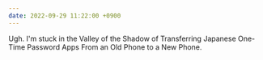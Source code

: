 ```yaml
---
date: 2022-09-29 11:22:00 +0900
---
```


Ugh. I'm stuck in the Valley of the Shadow of Transferring Japanese One-Time Password Apps From an Old Phone to a New Phone.
